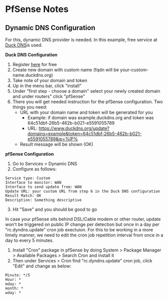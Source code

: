 # PfSense Notes

## Dynamic DNS Configuration

For this, dynamic DNS provider is needed. In this example, free service at [Duck DNS](https://www.duckdns.org/)is used.

**Duck DNS Configuration**
1. Register [here](https://www.duckdns.org/) for free
2. Create new domain with custom name (fqdn will be your-custom-name.duckdns.org)
3. Take note of your domain and token
4. Up in the menu bar, click "install"
5. Under "first step - choose a domain" select your newly created domain and under routers" click "pfSense"
6. There you will get needed instruction for the pfSense configuration. Two things you need: 
	* URL with your domain name and token will be generated for you  
		* Example: if domain was example.duckdns.org and token was 64c51dbf-26b5-462b-b021-e5591055789
		* URL: https://www.duckdns.org/update?domains=example&token=64c51dbf-26b5-462b-b021-e5591055789&ip=%IP%
	* Result message will be shown (OK)

**pfSense Configuration**
1. Go to Services > Dynamic DNS
2. Configure as follows:

```text
Service type: Custom
Interface to monitor: WAN
Interface to send update from: WAN
Update URL: your custom URL from step 6 in the Duck DNS configuration
Result Match: OK
Description: Something descriptive
```

3. Hit "Save" and you should be good to go

In case your pfSense sits behind DSL/Cable modem or other router, update won't be triggered on public IP change per detection but once in a day per "rc.dyndns.update" cron job exectuion. For this to be working in a more timely manner, we need to edit the cron job repetition interval from once in a day to every 5 minutes.

1. Install "Cron" package in pfSense by doing System > Package Manager > Available Packages > Search Cron and install it
2. Then under Services > Cron find "rc.dyndns.update" cron job, click "Edit" and change as below:
```text
Minute: */5
Hour: *
mday: *
month: *
wday: *
```

